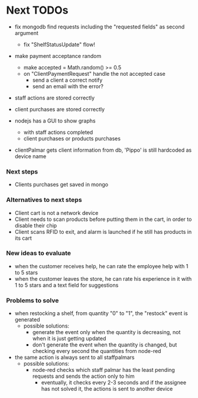 # Next TODOs
* fix mongodb find requests including the "requested fields" as second argument
  * fix "ShelfStatusUpdate" flow!

* make payment acceptance random
  * make accepted = Math.random() >= 0.5
  * on "ClientPaymentRequest" handle the not accepted case
    * send a client a correct notify
    * send an email with the error?
* staff actions are stored correctly
* client purchases are stored correctly
* nodejs has a GUI to show graphs 
  * with staff actions completed
  * client purchases or products purchases

* clientPalmar gets client information from db, 'Pippo' is still hardcoded as device name

### Next steps
* Clients purchases get saved in mongo

### Alternatives to next steps
* Client cart is not a network device
* Client needs to scan products before putting them in the cart, in order to disable their 
  chip
* Client scans RFID to exit, and alarm is launched if he still has products in its cart

### New ideas to evaluate
  * when the customer receives help, he can rate the employee help with 1 to 5 stars
  * when the customer leaves the store, he can rate his experience in it with 1 to 5 
    stars and a text field for suggestions 

### Problems to solve
* when restocking a shelf, from quantity "0" to "1", the "restock" event is generated
  * possible solutions:
    * generate the event only when the quantity is decreasing, not when it is just getting updated
    * don't generate the event when the quantity is changed, but checking every second the quantities from node-red
* the same action is always sent to all staffpalmars
  * possible solutions:
    * node-red checks which staff palmar has the least pending requests and sends the 
      action only to him
      * eventually, it checks every 2-3 seconds and if the assignee has not solved it, 
        the actions is sent to another device
